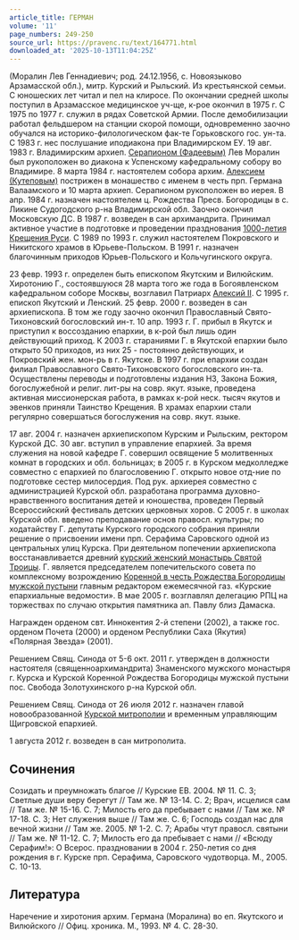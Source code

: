 ```yaml
---
article_title: ГЕРМАН
volume: '11'
page_numbers: 249-250
source_url: https://pravenc.ru/text/164771.html
downloaded_at: '2025-10-13T11:04:25Z'
---
```


(Моралин Лев Геннадиевич; род. 24.12.1956, с. Новоязыково Арзамасской обл.), митр. Курский и Рыльский. Из крестьянской семьи. С юношеских лет читал и пел на клиросе. По окончании средней школы поступил в Арзамасское медицинское уч-ще, к-рое окончил в 1975 г. С 1975 по 1977 г. служил в рядах Советской Армии. После демобилизации работал фельдшером на станции скорой помощи, одновременно заочно обучался на историко-филологическом фак-те Горьковского гос. ун-та. С 1983 г. нес послушание иподиакона при Владимирском ЕУ. 19 авг. 1983 г. Владимирским архиеп. [Серапионом (Фадеевым)](<https://pravenc.ru/text/Серапионом (Фадеевым).html>) Лев Моралин был рукоположен во диакона к Успенскому кафедральному собору во Владимире. 8 марта 1984 г. настоятелем собора архим. [Алексием (Кутеповым)](<https://pravenc.ru/text/Алексий (Кутепов).html>) пострижен в монашество с именем в честь прп. Германа Валаамского и 10 марта архиеп. Серапионом рукоположен во иерея. В апр. 1984 г. назначен настоятелем ц. Рождества Пресв. Богородицы в с. Ликине Судогодского р-на Владимирской обл. Заочно окончил Московскую ДС. В 1987 г. возведен в сан архимандрита. Принимал активное участие в подготовке и проведении празднования [1000-летия Крещения Руси](<https://pravenc.ru/text/1000-летия Крещения Руси.html>). С 1989 по 1993 г. служил настоятелем Покровского и Никитского храмов в Юрьеве-Польском. В 1991 г. назначен благочинным приходов Юрьев-Польского и Кольчугинского округа.

23 февр. 1993 г. определен быть епископом Якутским и Вилюйским. Хиротонию Г., состоявшуюся 28 марта того же года в Богоявленском кафедральном соборе Москвы, возглавил Патриарх [Алексий II](<https://pravenc.ru/text/Алексий II.html>). С 1995 г. епископ Якутский и Ленский. 25 февр. 2000 г. возведен в сан архиепископа. В том же году заочно окончил Православный Свято-Тихоновский богословский ин-т. 10 апр. 1993 г. Г. прибыл в Якутск и приступил к воссозданию епархии, в к-рой был лишь один действующий приход. К 2003 г. стараниями Г. в Якутской епархии было открыто 50 приходов, из них 25 - постоянно действующих, и Покровский жен. мон-рь в г. Якутске. В 1997 г. при епархии создан филиал Православного Свято-Тихоновского богословского ин-та. Осуществлены переводы и подготовлены издания НЗ, Закона Божия, богослужебной и религ. лит-ры на совр. якут. языке, проведена активная миссионерская работа, в рамках к-рой неск. тысяч якутов и эвенков приняли Таинство Крещения. В храмах епархии стали регулярно совершаться богослужения на совр. якут. языке.

17 авг. 2004 г. назначен архиепископом Курским и Рыльским, ректором Курской ДС. 30 авг. вступил в управление епархией. За время служения на новой кафедре Г. совершил освящение 5 молитвенных комнат в городских и обл. больницах; в 2005 г. в Курском медколледже совместно с епархией по благословению Г. открыто новое отд-ние по подготовке сестер милосердия. Под рук. архиерея совместно с администрацией Курской обл. разработана программа духовно-нравственного воспитания детей и юношества, проведен Первый Всероссийский фестиваль детских церковных хоров. С 2005 г. в школах Курской обл. введено преподавание основ правосл. культуры; по ходатайству Г. депутаты Курского городского собрания приняли решение о присвоении имени прп. Серафима Саровского одной из центральных улиц Курска. При деятельном попечении архиепископа восстанавливается древний [курский женский монастырь Святой Троицы](<https://pravenc.ru/text/курский женский монастырь Святой Троицы.html>). Г. является председателем попечительского совета по комплексному возрождению [Коренной в честь Рождества Богородицы мужской пустыни](<https://pravenc.ru/text/Коренной в честь Рождества Богородицы мужской пустыни.html>) главным редактором ежемесячной газ. «Курские епархиальные ведомости». В мае 2005 г. возглавлял делегацию РПЦ на торжествах по случаю открытия памятника ап. Павлу близ Дамаска.

Награжден орденом свт. Иннокентия 2-й степени (2002), а также гос. орденом Почета (2000) и орденом Республики Саха (Якутия) «Полярная Звезда» (2001).

Решением Свящ. Синода от 5-6 окт. 2011 г. утвержден в должности настоятеля (священноархимандрита) Знаменского мужского монастыря г. Курска и Курской Коренной Рождества Богородицы мужской пустыни пос. Свобода Золотухинского р-на Курской обл.

Решением Свящ. Синода от 26 июля 2012 г. назначен главой новообразованной [Курской митрополии](<https://pravenc.ru/text/Курской митрополии.html>) и временным управляющим Щигровской епархией.

1 августа 2012 г. возведен в сан митрополита.

## Сочинения

Созидать и преумножать благое // Курские ЕВ. 2004. № 11. С. 3; Светлые души веру берегут // Там же. № 13-14. С. 2; Врач, исцелися сам // Там же. № 15-16. С. 7; Милость его да пребывает с нами // Там же. № 17-18. С. 3; Нет служения выше // Там же. С. 6; Господь создал нас для вечной жизни // Там же. 2005. № 1-2. С. 7; Арабы чтут правосл. святыни // Там же. № 11-12. С. 7; Милость его да пребывает с нами // «Всюду Серафим!»: О Всерос. праздновании в 2004 г. 250-летия со дня рождения в г. Курске прп. Серафима, Саровского чудотворца. М., 2005. С. 10-13.

## Литература

Наречение и хиротония архим. Германа (Моралина) во еп. Якутского и Вилюйского // Офиц. хроника. М., 1993. № 4. С. 28-30.
